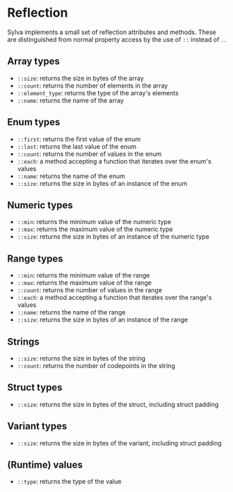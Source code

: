 # Reflection

Sylva implements a small set of reflection attributes and methods. These are
distinguished from normal property access by the use of `::` instead of `.`.

## Array types

* `::size`: returns the size in bytes of the array
* `::count`: returns the number of elements in the array
* `::element_type`: returns the type of the array's elements
* `::name`: returns the name of the array

## Enum types

* `::first`: returns the first value of the enum
* `::last`: returns the last value of the enum
* `::count`: returns the number of values in the enum
* `::each`: a method accepting a function that iterates over the enum's values
* `::name`: returns the name of the enum
* `::size`: returns the size in bytes of an instance of the enum

## Numeric types

* `::min`: returns the minimum value of the numeric type
* `::max`: returns the maximum value of the numeric type
* `::size`: returns the size in bytes of an instance of the numeric type

## Range types

* `::min`: returns the minimum value of the range
* `::max`: returns the maximum value of the range
* `::count`: returns the number of values in the range
* `::each`: a method accepting a function that iterates over the range's values
* `::name`: returns the name of the range
* `::size`: returns the size in bytes of an instance of the range

## Strings

* `::size`: returns the size in bytes of the string
* `::count`: returns the number of codepoints in the string

## Struct types

* `::size`: returns the size in bytes of the struct, including struct padding

## Variant types

* `::size`: returns the size in bytes of the variant, including struct padding

## (Runtime) values

* `::type`: returns the type of the value

